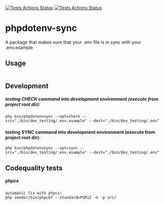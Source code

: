 [![Tests Actions Status](https://github.com/StefanoCbt/phpdotenv-sync/workflows/Tests/badge.svg)](https://github.com/StefanoCbt/phpdotenv-sync/actions)
[![Tests Actions Status](https://github.com/StefanoCbt/phpdotenv-sync/workflows/Codequality/badge.svg)](https://github.com/StefanoCbt/phpdotenv-sync/actions)

# phpdotenv-sync
A package that makes sure that your .env file is in sync with your .env.example

## Usage
```

```

## Development
##### testing CHECK command into development environment (execute from project root dir):
```
php bin/phpdotenvsync --opt=check --src="./bin/dev_testing/.env.example" --dest="./bin/dev_testing/.env"
```
#### testing SYNC command into development environment (execute from project root dir):
```
php bin/phpdotenvsync --opt=sync --src="./bin/dev_testing/.env.example" --dest="./bin/dev_testing/.env"
```

## Codequality tests

##### phpcs
```
automatic fix with phpcs:
php vendor/bin/phpcbf --standard=PSR12 -n -p src/
```